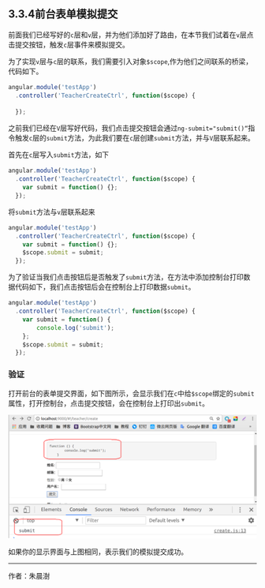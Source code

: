 
## 3.3.4前台表单模拟提交

前面我们已经写好的`c`层和`v`层，并为他们添加好了路由，在本节我们试着在`v`层点击提交按钮，触发`c`层事件来模拟提交。

为了实现`v`层与`c`层的联系，我们需要引入对象`$scope`,作为他们之间联系的桥梁，代码如下。

```javascript
angular.module('testApp')
  .controller('TeacherCreateCtrl', function($scope) {
    
  });
```

之前我们已经在`V`层写好代码，我们点击提交按钮会通过`ng-submit="submit()“`指令触发`c`层的`submit`方法，为此我们要在`c`层创建`submit`方法，并与`V`层联系起来。

首先在`c`层写入`submit`方法，如下

```javascript
angular.module('testApp')
  .controller('TeacherCreateCtrl', function($scope) {
    var submit = function() {};
  });
```

将`submit`方法与`v`层联系起来

```javascript
angular.module('testApp')
  .controller('TeacherCreateCtrl', function($scope) {
    var submit = function() {};
    $scope.submit = submit;
  });
```

为了验证当我们点击按钮后是否触发了`submit`方法，在方法中添加控制台打印数据代码如下，我们点击按钮后会在控制台上打印数据`submit`。

```javascript
angular.module('testApp')
  .controller('TeacherCreateCtrl', function($scope) {
    var submit = function() {
    	console.log('submit');
    };
    $scope.submit = submit;
  });
```

### 验证

打开前台的表单提交界面，如下图所示，会显示我们在`c`中给`$scope`绑定的`submit`属性，打开控制台，点击提交按钮，会在控制台上打印出`submit`。

![](image/2017-11-09-15-46-23.png) 

如果你的显示界面与上图相同，表示我们的模拟提交成功。

---

作者：朱晨澍